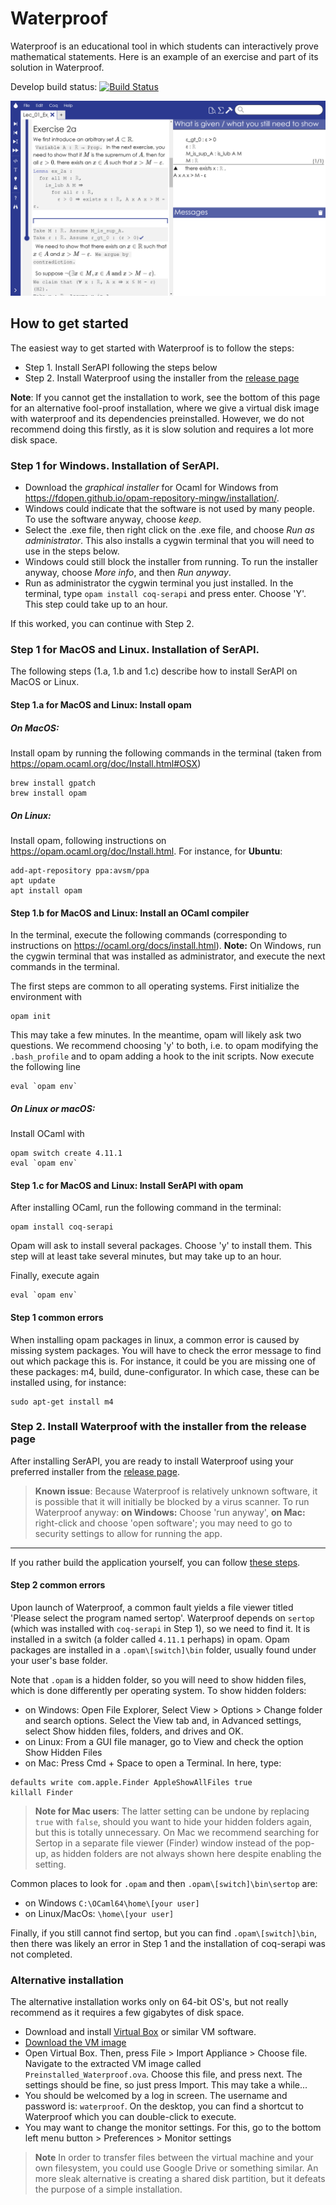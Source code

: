 # Waterproof

Waterproof is an educational tool in which students can interactively prove mathematical statements. Here is an example of an exercise and part of its solution in Waterproof.

Develop build status: [![Build Status](https://travis-ci.org/impermeable/waterproof.svg?branch=develop)](https://travis-ci.org/impermeable/waterproof)

![Screenshot of waterproof](WaterproofScreenshot.png)

## How to get started

The easiest way to get started with Waterproof is to follow the steps:

* Step 1. Install SerAPI following the steps below
* Step 2. Install Waterproof using the installer from the [release page](http://github.com/impermeable/waterproof/releases)

**Note**: If you cannot get the installation to work, see the bottom of this page for an alternative fool-proof installation, where we give a virtual disk image with waterproof and its dependencies preinstalled. However, we do not recommend doing this firstly, as it is slow solution and requires a lot more disk space.

### Step 1 for Windows. Installation of SerAPI.

* Download the _graphical installer_ for Ocaml for Windows from https://fdopen.github.io/opam-repository-mingw/installation/.
* Windows could indicate that the software is not used by many people. To use the software anyway, choose _keep_.
* Select the .exe file, then right click on the .exe file, and choose *Run as administrator*. This also installs a cygwin terminal that you will need to use in the steps below.
* Windows could still block the installer from running. To run the installer anyway, choose _More info_, and then _Run anyway_.
* Run as administrator the cygwin terminal you just installed. In the terminal, type ```opam install coq-serapi``` and press enter. Choose 'Y'. This step could take up to an hour.

If this worked, you can continue with Step 2.

### Step 1 for MacOS and Linux. Installation of SerAPI.

The following steps (1.a, 1.b and 1.c) describe how to install SerAPI on MacOS or Linux.

#### Step 1.a for MacOS and Linux: Install opam

##### On MacOS: 
Install opam by running the following commands in the terminal (taken from https://opam.ocaml.org/doc/Install.html#OSX)
```
brew install gpatch
brew install opam
```

##### On Linux:
Install opam, following instructions on https://opam.ocaml.org/doc/Install.html. For instance, for **Ubuntu**:
```
add-apt-repository ppa:avsm/ppa
apt update
apt install opam
```

#### Step 1.b for MacOS and Linux: Install an OCaml compiler

In the terminal, execute the following commands (corresponding to instructions on https://ocaml.org/docs/install.html). **Note:** On Windows, run the cygwin terminal that was installed as administrator, and execute the next commands in the terminal.

The first steps are common to all operating systems. First initialize the environment with
```
opam init
```
This may take a few minutes. In the meantime, opam will likely ask two questions. We recommend choosing 'y' to both, i.e. to opam modifying the `.bash_profile` and to opam adding a hook to the init scripts. Now execute the following line
```
eval `opam env`
```

##### On Linux or macOS:
Install OCaml with
```
opam switch create 4.11.1
eval `opam env`
```

#### Step 1.c for MacOS and Linux: Install SerAPI with opam

After installing OCaml, run the following command in the terminal:

```
opam install coq-serapi
```

Opam will ask to install several packages. Choose 'y' to install them. This step will at least take several minutes, but may take up to an hour.

Finally, execute again

```
eval `opam env`
```

#### Step 1 common errors
When installing opam packages in linux, a common error is caused by missing system packages. You will have to check the error message to find out which package this is. For instance, it could be you are missing one of these packages: m4, build, dune-configurator. In which case, these can be installed using, for instance:

```
sudo apt-get install m4
``` 

### Step 2. Install Waterproof with the installer from the release page

After installing SerAPI, you are ready to install Waterproof using your preferred installer from the [release page](http://github.com/impermeable/waterproof/releases).

> **Known issue**: Because Waterproof is relatively unknown software, it is possible that it will initially be blocked by a virus scanner. To run Waterproof anyway: **on Windows:** Choose 'run anyway', **on Mac:** right-click and choose 'open software'; you may need to go to security settings to allow for running the app.

---

If you rather build the application yourself, you can follow [these steps](documentation/Cloning-the-repository.md).

#### Step 2 common errors
Upon launch of Waterproof, a common fault yields a file viewer titled 'Please select the program named sertop'. Waterproof depends on `sertop` (which was installed with `coq-serapi` in Step 1), so we need to find it. It is installed in a switch (a folder called `4.11.1` perhaps) in opam. Opam packages are installed in a `.opam\[switch]\bin` folder, usually found under your user's base folder.

Note that `.opam` is a hidden folder, so you will need to show hidden files, which is done differently per operating system. To show hidden folders:
* on Windows: Open File Explorer, Select View > Options > Change folder and search options. Select the View tab and, in Advanced settings, select Show hidden files, folders, and drives and OK.
* on Linux: From a GUI file manager, go to View and check the option Show Hidden Files
* on Mac: Press Cmd + Space to open a Terminal. In here, type:
```
defaults write com.apple.Finder AppleShowAllFiles true
killall Finder
```
> **Note for Mac users**: The latter setting can be undone by replacing `true` with `false`, should you want to hide your hidden folders again, but this is totally unnecessary. On Mac we recommend searching for Sertop in a separate file viewer (Finder) window instead of the pop-up, as hidden folders are not always shown here despite enabling the setting.

Common places to look for `.opam` and then `.opam\[switch]\bin\sertop` are:
* on Windows `C:\OCaml64\home\[your user]`
* on Linux/MacOs: `\home\[your user]`

Finally, if you still cannot find sertop, but you can find `.opam\[switch]\bin`, then there was likely an error in Step 1 and the installation of coq-serapi was not completed.

### Alternative installation

The alternative installation works only on 64-bit OS's, but not really recommend as it requires a few gigabytes of disk space. 

* Download and install [Virtual Box](https://www.virtualbox.org/) or similar VM software.
* [Download the VM image](https://drive.google.com/file/d/1xo7wNrn7UfhYTh6eakgSqSB84nmHsntc/view?usp=sharing)
* Open Virtual Box. Then, press File > Import Appliance > Choose file. Navigate to the extracted VM image called `Preinstalled_Waterproof.ova`. Choose this file, and press next. The settings should be fine, so just press Import. This may take a while...
* You should be welcomed by a log in screen. The username and password is: `waterproof`. On the desktop, you can find a shortcut to Waterproof which you can double-click to execute.
* You may want to change the monitor settings. For this, go to the bottom left menu button > Preferences > Monitor settings

> **Note** In order to transfer files between the virtual machine and your own filesystem, you could use Google Drive or something similar. An more sleak alternative is creating a shared disk partition, but it defeats the purpose of a simple installation.